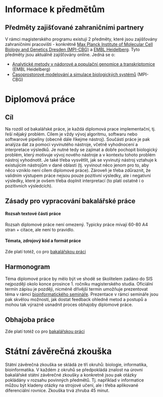 # Informace k předmětům


## Předměty zajišťované zahraničními partnery

V rámci magisterského programu existují 2 předměty, které jsou zajišťovány zahraničními pracovišti - konkrétně [Max Planck Institute of Molecular Cell Biology and Genetics Dresden (MPI-CBG)](https://www.mpi-cbg.de/) a [EMBL Heidelberg](https://www.embl.org/sites/heidelberg/). Tyto předměty jsou aktuálně zajišťovány online. Jedná se o:

- [Analytické metody v nádorové a populační genomice a transkriptomice](https://is.cuni.cz/studium/predmety/index.php?do=predmet&kod=MB151P113E) (EMBL Heidelberg)
- [Časoprostorové modelování a simulace biologických systémů](https://is.cuni.cz/studium/predmety/index.php?do=predmet&kod=MB151P115E) (MPI-CBG) 


# Diplomová práce

## Cíl

Na rozdíl od bakalářské práce, je každá diplomová prace implementační, tj. řeší nějaký problém. Cílem je vždy vývoj algoritmu, softwaru nebo softwarové pipeliny (obecně dále říkejme nástroj). Součástí práce je pak analýza dat za pomoci vyvinutého nástroje, včetně vyhodnocení a interpretace výsledků. Je nutné tedy se zajímat a dobře pochopit biologický problém, který motivuje vývoj nového nástroje a v kontextu tohoto problém nástroj vyhodnotit. Je také třeba vysvětlit, jak se vyvinutý nástroj vztahuje k existujícím nástrojům v dané oblasti (tj. vyvinout něco jenom pro to, aby něco vzniklo není cílem diplomové práce). Zároveň je třeba zdůraznit, že validním výstupem práce nejsou pouze pozitivní výsledky, ale i negativní výsledky, které je ovšem třeba doplnit interpretací (to platí ostatně i o pozitivních výsledcích). 

## Zásady pro vypracování bakalářské práce

#### Rozsah textové části práce

Rozsah diplomové práce není omezený. Typicky práce mívají 60-80 A4 stran + citace, ale není to pravidlo.


#### Témata, zdrojový kód a formát práce

Zde platí totéž, co pro [bakalářskou práci](../bc/README.md#bakalářská-práce) 

## Harmonogram

Téma diplomové práce by mělo být ve shodě se školitelem zadáno do SIS nejpozději okolo konce prosince 1. ročníku magisterského studia. Oficiální termín zápisu je později, nicméně dřívější termín umožňuje prezentovat téma v rámci [bioinformatického semináře](https://bioinformatics.cuni.cz/seminar). Prezentace v rámci semináře jsou pak skvělou možností, jak dostat feedback ohledně metod a postupů a mohou tak výrazně usnadnit proces obhajoby diplomové práce.

## Obhajoba práce
Zde platí totéž co pro [bakalářskou práci](../bc/README.md#obhajoba) 

# Státní závěrečná zkouška

Státní závěrečná zkouška se skládá ze tří okruhů: biologie, informatika, bioinformatika. V každém z okruhů se předpokládá znalost na úrovni bakalářské státní závěrečné zkoušky a konkretně jsou pak otázky pokládány v rozsahu povinných předmětů. Tj. například v informatice můžou být kladeny otázky na strojové učení, ale i třeba aplikované diferenciální rovnice. Zkouška trvá zhruba 45 minut.



